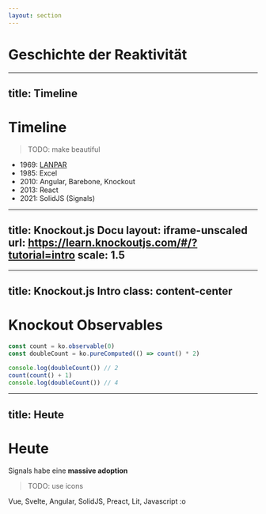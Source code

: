 ```yaml
---
layout: section
---
```


# Geschichte der Reaktivität

---
title: Timeline
---

# Timeline

> TODO: make beautiful

- 1969: [LANPAR](https://www.historyofinformation.com/detail.php?id=5478)
- 1985: Excel
- 2010: Angular, Barebone, Knockout
- 2013: React
- 2021: SolidJS (Signals)

<!--
Knockout.js (July 2010), Backbone.js (October 2010), Angular.js (October 2010)
Angular's Dirty Checking, Backbone's model-driven re-renders, and Knockout's fine-grained updates
-->

<!--
Knockout hatte schon fine-grained updates, aber es gabe viele foot-gun Probleme.
React hat dann einen anderen Approch genommen und anstatt fine-grained ein "wir renden alles neu" gemacht.
Signals haben es geschafft die fine-grained updates Probleme zu lösen.
-->

---
title: Knockout.js Docu
layout: iframe-unscaled
url: https://learn.knockoutjs.com/#/?tutorial=intro
scale: 1.5
---

---
title: Knockout.js Intro
class: content-center
---

# Knockout Observables

```js
const count = ko.observable(0)
const doubleCount = ko.pureComputed(() => count() * 2)

console.log(doubleCount()) // 2
count(count() + 1)
console.log(doubleCount()) // 4
```

---
title: Heute
---

# Heute

Signals habe eine **massive adoption**

> TODO: use icons

Vue, Svelte, Angular, SolidJS, Preact, Lit, Javascript :o
